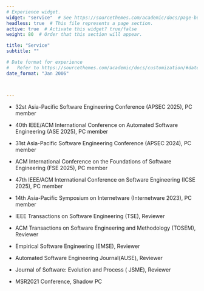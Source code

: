 ```yaml
---
# Experience widget.
widget: "service"  # See https://sourcethemes.com/academic/docs/page-builder/
headless: true  # This file represents a page section.
active: true  # Activate this widget? true/false
weight: 80  # Order that this section will appear.

title: "Service"
subtitle: ""

# Date format for experience
#   Refer to https://sourcethemes.com/academic/docs/customization/#date-format
date_format: "Jan 2006"

 

---
```



- 32st Asia-Pacific Software Engineering Conference (APSEC 2025), PC member

- 40th IEEE/ACM International Conference on Automated Software Engineering (ASE 2025), PC member

- 31st Asia-Pacific Software Engineering Conference (APSEC 2024), PC member

- ACM International Conference on the Foundations of Software Engineering (FSE 2025), PC member

- 47th IEEE/ACM International Conference on Software Engineering (ICSE 2025), PC member

- 14th Asia-Pacific Symposium on Internetware (Internetware 2023), PC member

- IEEE Transactions on Software Engineering (TSE), Reviewer

- ACM Transactions on Software Engineering and Methodology (TOSEM), Reviewer

- Empirical Software Engineering (EMSE), Reviewer

- Automated Software Engineering Journal(AUSE), Reviewer

- Journal of Software: Evolution and Process ( JSME), Reviewer

- MSR2021 Conference, Shadow PC
